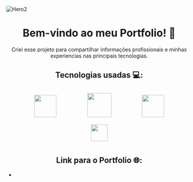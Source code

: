 ![Hero2](https://user-images.githubusercontent.com/92703403/155889866-b7fc6107-bf31-40b8-b5ab-227a6b9d6a00.png)



<h1 align="center"> Bem-vindo ao meu Portfolio! 🚀 </h1>

<p align="center">Criei esse projeto para compartilhar informações profissionais e minhas experiencias nas principais tecnologias.</p>

<h2 align="center">Tecnologias usadas 💻: </h2>


<div align="center">
 <img width="60px" style="margin: 10px 40px 10px 40px;" src="https://user-images.githubusercontent.com/92703403/155889912-5c94edd6-4ec3-4134-b292-efed1485f304.png">
 <img width="65px" style="margin: 10px 40px 10px 40px;" src="https://user-images.githubusercontent.com/92703403/155889946-02ebfd2b-3e6a-4c18-ac75-cb85dac1ecdc.png">
 <img width="60px" style="margin: 10px 40px 10px 40px;" src="https://user-images.githubusercontent.com/92703403/155889973-5b2aa1b0-9e7d-4a58-be1b-e540d2ffe8a7.png">
 <img width="45px" style="margin: 10px 40px 10px 40px;" src="https://user-images.githubusercontent.com/92703403/155890008-e0f618e8-a9ca-4f02-9992-49e2eeed0d0a.png">
</div>



<h2 align="center">Link para o Portfolio 🌐: </h2>

* <a href="#"></a>
